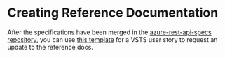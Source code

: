 # Creating Reference Documentation

After the specifications have been merged in the [azure-rest-api-specs repository](https://github.com/Azure/azure-rest-api-specs), you can use [this template](https://mseng.visualstudio.com/CSI/Content%20Production%20Service/_workitems/create/User%20Story?templateId=d6e16b15-930c-4bf5-9b42-7faf39a85d99) for a VSTS user story to request an update to the reference docs. 